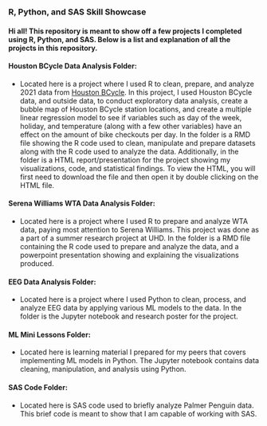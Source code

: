 ### R, Python, and SAS Skill Showcase


#### Hi all! This repository is meant to show off a few projects I completed using R, Python, and SAS. Below is a list and explanation of all the projects in this repository.



#### Houston BCycle Data Analysis Folder: 
- Located here is a project where I used R to clean, prepare, and analyze 2021 data from [Houston BCycle](https://www.houstonbcycle.com "Houston BCycle Website"). In this project, I used Houston BCycle data, and outside data, to conduct exploratory data analysis, create a bubble map of Houston BCycle station locations, and create a multiple linear regression model to see if variables such as day of the week, holiday, and temperature (along with a few other variables) have an effect on the amount of bike checkouts per day. In the folder is a RMD file showing the R code used to clean, manipulate and prepare datasets along with the R code used to analyze the data. Additionally, in the folder is a HTML report/presentation for the project showing my visualizations, code, and statistical findings. To view the HTML, you will first need to download the file and then open it by double clicking on the HTML file. 


#### Serena Williams WTA Data Analysis Folder:
- Located here is a project where I used R to prepare and analyze WTA data, paying most attention to Serena Williams. This project was done as a part of a summer research project at UHD. In the folder is a RMD file containing the R code used to prepare and analyze the data, and a powerpoint presentation showing and explaining the visualizations produced. 


#### EEG Data Analysis Folder: 
- Located here is a project where I used Python to clean, process, and analyze EEG data by applying various ML models to the data. In the folder is the Jupyter notebook and research poster for the project. 


#### ML Mini Lessons Folder:
- Located here is learning material I prepared for my peers that covers implementing ML models in Python. The Jupyter notebook contains data cleaning, manipulation, and analysis using Python.


#### SAS Code Folder: 
- Located here is SAS code used to briefly analyze Palmer Penguin data. This brief code is meant to show that I am capable of working with SAS. 
